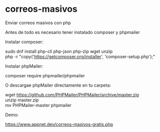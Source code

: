 # correos-masivos
Enviar correos masivos con php

Antes de todo es necesario tener instalado composer y phpmailer

Instalar composer:

sudo dnf install php-cli php-json php-zip wget unzip </br>
php -r "copy('https://getcomposer.org/installer', 'composer-setup.php');" </br>


Instalar phpMailer:

composer require phpmailer/phpmailer

O descargae phpMailer directamente en tu carpeta:

wget https://github.com/PHPMailer/PHPMailer/archive/master.zip </br>
unzip master.zip</br>
mv PHPMailer-master phpmailer


Demo:

https://www.appnet.dev/correos-masivos-gratis.php

